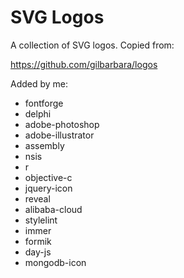 # SVG Logos

A collection of SVG logos. Copied from:

https://github.com/gilbarbara/logos

Added by me:

* fontforge
* delphi
* adobe-photoshop
* adobe-illustrator
* assembly
* nsis
* r
* objective-c
* jquery-icon
* reveal
* alibaba-cloud
* stylelint
* immer
* formik
* day-js
* mongodb-icon
